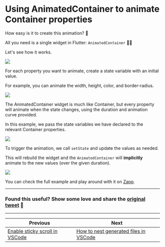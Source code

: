 # Using AnimatedContainer to animate Container properties


How easy is it to create this animation? 🤔

All you need is a single widget in Flutter: `AnimatedContainer` 👌🏻

Let's see how it works.

![](077.0.gif)

For each property you want to animate, create a state variable with an initial value.

For example, you can animate the width, height, color, and border-radius.

![](077.1.png)

The AnimatedContainer widget is much like Container, but every property will animate when the state changes, using the duration and animation curve provided.

In this example, we pass the state variables we have declared to the relevant Container properties.

![](077.2.png)

To trigger the animation, we call `setState` and update the values as needed.

This will rebuild the widget and the `AnimatedContainer` will **implicitly** animate to the new values (over the given duration).

![](077.3.png)

You can check the full example and play around with it on [Zapp](https://zapp.run/edit/animatedcontainer-zla06dalb06).

---

### Found this useful? Show some love and share the [original tweet](https://twitter.com/biz84/status/1584420460288126976) 🙏

---

| Previous | Next |
| -------- | ---- |
| [Enable sticky scroll in VSCode](../0076-sticky-scroll-vscode/index.md) | [How to nest generated files in VSCode](../0078-file-nesting-vscode/index.md) |